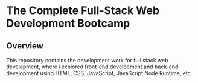 # The Complete Full-Stack Web Development Bootcamp 
## Overview
This repository contains the development work for full stack web development, where i explored front-end development and back-end development using HTML, CSS, JavaScript, JavaScript Node Runtime, etc.

#

